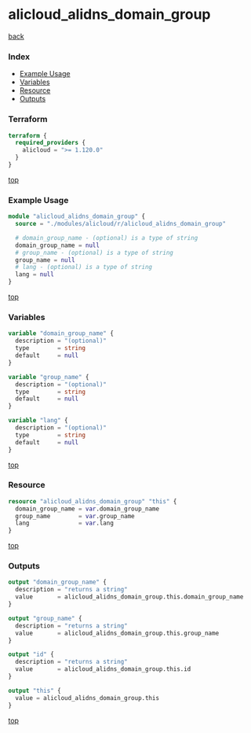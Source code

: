 # alicloud_alidns_domain_group

[back](../alicloud.md)

### Index

- [Example Usage](#example-usage)
- [Variables](#variables)
- [Resource](#resource)
- [Outputs](#outputs)

### Terraform

```terraform
terraform {
  required_providers {
    alicloud = ">= 1.120.0"
  }
}
```

[top](#index)

### Example Usage

```terraform
module "alicloud_alidns_domain_group" {
  source = "./modules/alicloud/r/alicloud_alidns_domain_group"

  # domain_group_name - (optional) is a type of string
  domain_group_name = null
  # group_name - (optional) is a type of string
  group_name = null
  # lang - (optional) is a type of string
  lang = null
}
```

[top](#index)

### Variables

```terraform
variable "domain_group_name" {
  description = "(optional)"
  type        = string
  default     = null
}

variable "group_name" {
  description = "(optional)"
  type        = string
  default     = null
}

variable "lang" {
  description = "(optional)"
  type        = string
  default     = null
}
```

[top](#index)

### Resource

```terraform
resource "alicloud_alidns_domain_group" "this" {
  domain_group_name = var.domain_group_name
  group_name        = var.group_name
  lang              = var.lang
}
```

[top](#index)

### Outputs

```terraform
output "domain_group_name" {
  description = "returns a string"
  value       = alicloud_alidns_domain_group.this.domain_group_name
}

output "group_name" {
  description = "returns a string"
  value       = alicloud_alidns_domain_group.this.group_name
}

output "id" {
  description = "returns a string"
  value       = alicloud_alidns_domain_group.this.id
}

output "this" {
  value = alicloud_alidns_domain_group.this
}
```

[top](#index)